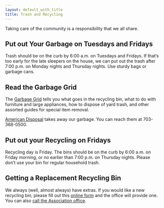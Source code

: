 ```yaml
---
layout: default_with_title
title: Trash and Recycling
---
```


Taking care of the community is a responsibility that we all share.

## Put out Your Garbage on Tuesdays and Fridays

Trash should be on the curb by 6:00 a.m. on Tuesdays and Fridays. If that’s too early for the late sleepers on the house, we can put out the trash after 7:00 p.m. on Monday nights and Thursday nights. Use sturdy bags or garbage cans.

## Read the Garbage Grid

The [Garbage Grid](https://skydrive.live.com/redir?resid=529E6218CA92DA58%211550) tells you what goes in the recycling bin, what to do with furniture and large appliances, how to dispose of yard trash, and other assorted guides for special item removal.

[American Disposal](https://www.americandisposal.com/) takes away our garbage. You can reach them at 703-368-0500.

## Put out your Recycling on Fridays

Recycling day is Friday. The bins should be on the curb by 6:00 a.m. on Friday morning, or no earlier than 7:00 p.m. on Thursday nights. Please don’t use your bin for regular household trash.

## Getting a Replacement Recycling Bin

We always (well, almost always) have extras. If you would like a new recycling bin, please fill out this [online form](https://goo.gl/forms/hC3P9fvLzdyUwbZz1) and the office will provide one. You can also [call the Association office](contactus.html). 
